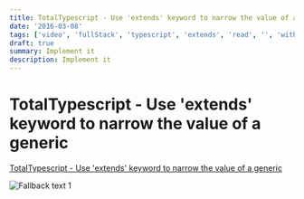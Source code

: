 ```yaml
---
title: TotalTypescript - Use 'extends' keyword to narrow the value of a generic
date: '2016-03-08'
tags: ['video', 'fullStack', 'typescript', 'extends', 'read', '', 'withResume']
draft: true
summary: Implement it
description: Implement it
---
```

# TotalTypescript - Use 'extends' keyword to narrow the value of a generic


[TotalTypescript - Use 'extends' keyword to narrow the value of a generic](https://www.totaltypescript.com/tips/use-extends-keyword-to-narrow-the-value-of-a-generic)

![Fallback text 1](/static/assets/pasted-image-20221011202624.png)


